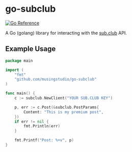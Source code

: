 # go-subclub

[![Go Reference](https://pkg.go.dev/badge/github.com/musingstudio/go-subclub.svg)](https://pkg.go.dev/github.com/musingstudio/go-subclub)

A Go (golang) library for interacting with the [sub.club](https://sub.club) API.

## Example Usage

```go
package main

import (
	"fmt"
	"github.com/musingstudio/go-subclub"
)

func main() {
	c := subclub.NewClient("YOUR SUB.CLUB KEY")

	p, err := c.Post(&subclub.PostParams{
		Content: "This is my premium post",
	})
	if err != nil {
		fmt.Println(err)
	}

	fmt.Printf("Post: %+v", p)
}

```